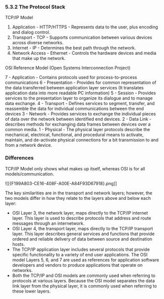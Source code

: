 
### 5.3.2 The Protocol Stack

TCP/IP Model

1. Application - HTTP/HTTPS - Represents data to the user, plus encoding and dialog control.
2. Transport - TCP - Supports communication between various devices across diverse networks.
3. Internet - IP - Determines the best path through the network.
4. Network Access - Ethernet - Controls the hardware devices and media that make up the network.

OSI Reference Model (Open Systems Interconnection Project)

7 - Application - Contains protocols used for process-to-process communications
6 - Presentation - Provides for common representation of the data transferred between application layer services (It translates application data into more readable PC information)
5 - Session - Provides services to the presentation layer to organize its dialogue and to manage data exchange.
4 - Transport - Defines services to segment, transfer, and reassemble the data for individual communications between the end devices
3 - Network - Provides services to exchange the individual pieces of data over the network between identified end devices.
2 - Data Link - describes methods for exchanging data frames between devices over a common media.
1 - Physical - The physical layer protocols describe the mechanical, electrical, functional, and procedural means to activate, maintain, and de-activate physical connections for a bit transmission to and from a network device.

### Differences

TCP/IP Model only shows what makes up itself, whereas OSI is for all models/communication.

![[{F199A803-CE16-408F-A00E-A84F93D67918}.png]]

The key similarities are in the transport and network layers; however, the two models differ in how they relate to the layers above and below each layer:

- OSI Layer 3, the network layer, maps directly to the TCP/IP internet layer. This layer is used to describe protocols that address and route messages through an internetwork.
- OSI Layer 4, the transport layer, maps directly to the TCP/IP transport layer. This layer describes general services and functions that provide ordered and reliable delivery of data between source and destination hosts.
- The TCP/IP application layer includes several protocols that provide specific functionality to a variety of end user applications. The OSI model Layers 5, 6, and 7 are used as references for application software developers and vendors to produce applications that operate on networks.
- Both the TCP/IP and OSI models are commonly used when referring to protocols at various layers. Because the OSI model separates the data link layer from the physical layer, it is commonly used when referring to these lower layers.
